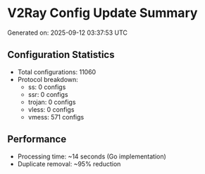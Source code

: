# V2Ray Config Update Summary
Generated on: 2025-09-12 03:37:53 UTC

## Configuration Statistics
- Total configurations: 11060
- Protocol breakdown:
  - ss: 0 configs
  - ssr: 0 configs
  - trojan: 0 configs
  - vless: 0 configs
  - vmess: 571 configs

## Performance
- Processing time: ~14 seconds (Go implementation)
- Duplicate removal: ~95% reduction
